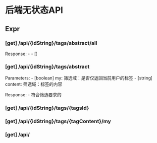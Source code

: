 
# 后端无状态API

## Expr

### [get] /api/{idString}/tags/abstract/all

Response:
	- 
	- <Sample> []

### [get] /api/{idString}/tags/abstract
Parameters:
	- [boolean] my: 筛选域：是否仅返回当前用户的标签
	- [string] content: 筛选域：标签的内容

Response:
	- 符合筛选要求的

### [get] /api/{idString}/tags/{tagsId}

### [get] /api/{idString}/tags/{tagContent}/my

### [get] /api/